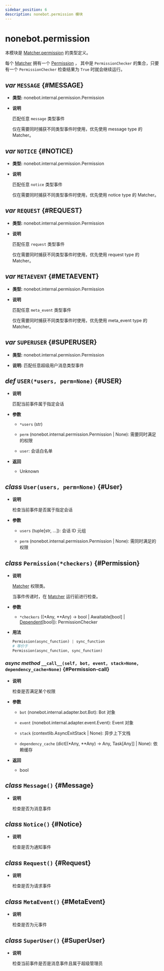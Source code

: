 ```yaml
---
sidebar_position: 6
description: nonebot.permission 模块
---
```


# nonebot.permission

本模块是 [Matcher.permission](./matcher.md#Matcher-permission) 的类型定义。

每个 [Matcher](./matcher.md#Matcher) 拥有一个 [Permission](#Permission) ，
其中是 `PermissionChecker` 的集合，只要有一个 `PermissionChecker` 检查结果为 `True` 时就会继续运行。

## _var_ `MESSAGE` {#MESSAGE}

- **类型:** nonebot.internal.permission.Permission

- **说明**

  匹配任意 `message` 类型事件

  仅在需要同时捕获不同类型事件时使用，优先使用 message type 的 Matcher。

## _var_ `NOTICE` {#NOTICE}

- **类型:** nonebot.internal.permission.Permission

- **说明**

  匹配任意 `notice` 类型事件

  仅在需要同时捕获不同类型事件时使用，优先使用 notice type 的 Matcher。

## _var_ `REQUEST` {#REQUEST}

- **类型:** nonebot.internal.permission.Permission

- **说明**

  匹配任意 `request` 类型事件

  仅在需要同时捕获不同类型事件时使用，优先使用 request type 的 Matcher。

## _var_ `METAEVENT` {#METAEVENT}

- **类型:** nonebot.internal.permission.Permission

- **说明**

  匹配任意 `meta_event` 类型事件

  仅在需要同时捕获不同类型事件时使用，优先使用 meta_event type 的 Matcher。

## _var_ `SUPERUSER` {#SUPERUSER}

- **类型:** nonebot.internal.permission.Permission

- **说明:** 匹配任意超级用户消息类型事件

## _def_ `USER(*users, perm=None)` {#USER}

- **说明**

  匹配当前事件属于指定会话

- **参数**

  - `*users` (str)

  - `perm` (nonebot.internal.permission.Permission | None): 需要同时满足的权限

  - `user`: 会话白名单

- **返回**

  - Unknown

## _class_ `User(users, perm=None)` {#User}

- **说明**

  检查当前事件是否属于指定会话

- **参数**

  - `users` (tuple[str, ...]): 会话 ID 元组

  - `perm` (nonebot.internal.permission.Permission | None): 需同时满足的权限

## _class_ `Permission(*checkers)` {#Permission}

- **说明**

  [Matcher](./matcher.md#Matcher) 权限类。

  当事件传递时，在 [Matcher](./matcher.md#Matcher) 运行前进行检查。

- **参数**

  - `*checkers` ((\*Any, \*\*Any) -> bool | Awaitable[bool] | [Dependent](./dependencies/index.md#Dependent)[bool]): PermissionChecker

- **用法**

  ```python
  Permission(async_function) | sync_function
  # 等价于
  Permission(async_function, sync_function)
  ```

### _async method_ `__call__(self, bot, event, stack=None, dependency_cache=None)` {#Permission-**call**}

- **说明**

  检查是否满足某个权限

- **参数**

  - `bot` (nonebot.internal.adapter.bot.Bot): Bot 对象

  - `event` (nonebot.internal.adapter.event.Event): Event 对象

  - `stack` (contextlib.AsyncExitStack | None): 异步上下文栈

  - `dependency_cache` (dict[(\*Any, \*\*Any) -> Any, Task[Any]] | None): 依赖缓存

- **返回**

  - bool

## _class_ `Message()` {#Message}

- **说明**

  检查是否为消息事件

## _class_ `Notice()` {#Notice}

- **说明**

  检查是否为通知事件

## _class_ `Request()` {#Request}

- **说明**

  检查是否为请求事件

## _class_ `MetaEvent()` {#MetaEvent}

- **说明**

  检查是否为元事件

## _class_ `SuperUser()` {#SuperUser}

- **说明**

  检查当前事件是否是消息事件且属于超级管理员
